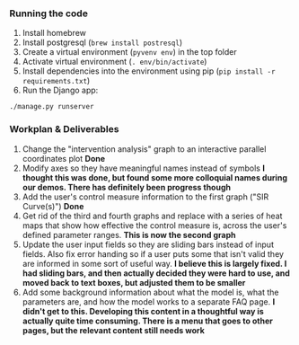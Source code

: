 ### Running the code
1. Install homebrew
2. Install postgresql (`brew install postresql`)
3. Create a virtual environment (`pyvenv env`) in the top folder
4. Activate virtual environment (`. env/bin/activate`)
5. Install dependencies into the environment using pip (`pip install -r requirements.txt`)
6. Run the Django app:
`````
./manage.py runserver
````````

### Workplan & Deliverables
1. Change the "intervention analysis" graph to an interactive parallel coordinates plot **Done**
2. Modify axes so they have meaningful names instead of symbols **I thought this was done, but found some more colloquial names during our demos. There has definitely been progress though**
3. Add the user's control measure information to the first graph ("SIR Curve(s)") **Done**
4. Get rid of the third and fourth graphs and replace with a series of heat maps that show how effective the control measure is, across the user's defined parameter ranges. **This is now the second graph**
5. Update the user input fields so they are sliding bars instead of input fields. Also fix error handing so if a user puts some that isn't valid they are informed in some sort of useful way.  **I believe this is largely fixed. I had sliding bars, and then actually decided they were hard to use, and moved back to text boxes, but adjusted them to be smaller**
6. Add some background information about what the model is, what the parameters are, and how the model works to a separate FAQ page. **I didn't get to this. Developing this content in a thoughtful way is actually quite time consuming. There is a menu that goes to other pages, but the relevant content still needs work**
